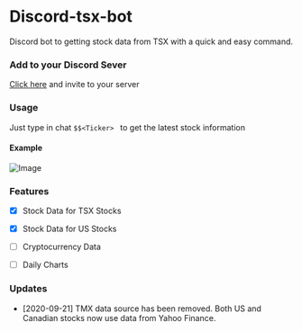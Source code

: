 # Discord-tsx-bot
Discord bot to getting stock data from TSX with a quick and easy command. 

### Add to your Discord Sever
[Click here](https://discordapp.com/oauth2/authorize?client_id=735521006055194776&scope=bot&permissions=511040) and invite to your server


### Usage

Just type in chat ```$$<Ticker> ``` to get the latest stock information

#### Example

![Image](https://i.imgur.com/DpoYaZR.png)



### Features
- [x] Stock Data for TSX Stocks
- [x] Stock Data for US Stocks
- [ ] Cryptocurrency Data 
- [ ] Daily Charts


### Updates
- [2020-09-21]  TMX data source has been removed. Both US and Canadian stocks now use data from Yahoo Finance.
